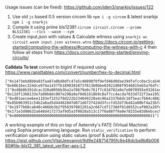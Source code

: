 Usage issues (can be fixed): https://github.com/iden3/snarkjs/issues/122

1. Use old `js` based 0.5 version circom lib `npm i -g circom` & latest snarkjs `npm i -g snarkjs`
2. Compile it using prime bls12381 `circom circuit.circom --prime BLS12381 --r1cs --wasm --sym`
3. Create input.json with values & Calculate witness using `snarkjs wc circuit.wasm input.json witness.wtns` https://docs.circom.io/getting-started/computing-the-witness/#computing-the-witness-with-c
4 then follow all steps from https://docs.circom.io/getting-started/proving-circuits/


**Calldata To test** convert to bigint if required using https://www.rapidtables.com/convert/number/hex-to-decimal.html
```
["0x1473ebd8b0a03faa87a0bd8dfc47a5c48898f0f9efd46d0dae39dfafcc0ac5ca548bd8fe9382a80e4821952389794e0c", "0x60b16ec324dce974a1437fb18903810737613b0bbe02022d08f9546815eb5a76dfc7eef987eea4d18af426243d33934"],[["0xd6b0b391dcac320a0056b3ba2a78679e0c761f7c634782a0e7e0070955e93261edb9428126a7a8d776c000d1c042501", "0x12df1368133e7a00b8dc007e298a9af0d61618b9c8af7cc4acda7633d722f3aa1953ca2d173fe8a266b7dd2636261d5b"],["0xd01aecee6ee1183ef3252f8d222b234049220a4c96a2337b6dc18f5eacf684c486259555ecaed1a61a63b133a83f3e5", "0x85b963951c54b2a8ad5d4446284fd871d672f42dd3fccfd52d73bd42a00bf4a23bfaee2437be63fd63f6018274f790"]],["0x1977b68ca648c486bb3b2f958397801201a2c667cd71738df81d6552caf002a28fe60253089be49c317ef824fb9933dd", "0x171e3d98632a648d417273af9d5a3f0028a513c17f0a88ff9a0e78255e83d6ebcec9c8559cf29d63bcdb04e0e3db535a"],["0x0000000000000000000000000000000000000000000000000000000000000021"]
```


A working example of this on top of Aeternity's FATE (Virtual Machine) using Sophia programming language. Run `static_verification` to perform verification operation using static values (proof & public output)
https://gist.github.com/VitalJeevanjot/9d9e248714795fc6e48dcba9b8b00680#file-bls12_381_latest_verifier-aes-L2
